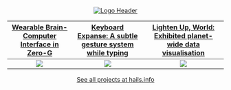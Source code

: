 <div align="center">

  [![Logo Header](https://user-images.githubusercontent.com/10828202/197594711-4475a268-eba4-4ad5-9015-12dde60048b6.png)](https://hails.info)
  
</div>

|                                     [Wearable Brain-Computer Interface in Zero-G](https://hails.info/projects/isolated-from-reality)                                      |                                  [Keyboard Expanse: A subtle gesture system while typing](https://hails.info/projects/keyboard-expanse)                                   |                                      [Lighten Up, World: Exhibited planet-wide data visualisation](https://hails.info/projects/lighten-up-world)                                       |
| :-------------------------------------------------------------------------------------------------------------------------------------------------: | :-------------------------------------------------------------------------------------------------------------------------------------------------: | :-------------------------------------------------------------------------------------------------------------------------------------------------: |
| [<img src="https://user-images.githubusercontent.com/10828202/197594235-a345f4cf-9d4c-4512-aaaa-afdc67bb39a7.gif"/>](https://hails.info/projects/isolated-from-reality) | [<img src="https://user-images.githubusercontent.com/10828202/197594226-5cef65e8-62a3-4023-a3b5-4d9920902dc3.gif"/>](https://hails.info/projects/keyboard-expanse) | [<img src="https://user-images.githubusercontent.com/10828202/197593574-6f961ead-33e2-4741-b0ff-644d2456ac41.gif"/>](https://hails.info/projects/lighten-up-world) |

<div align="center">

[See all projects at hails.info](https://hails.info/projects)

</div>

